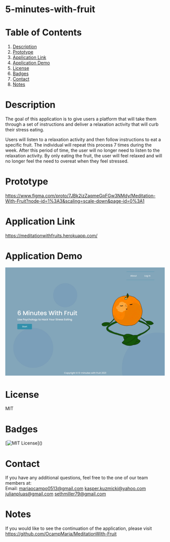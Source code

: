 # 5-minutes-with-fruit

# Table of Contents

1. [Description](#Description)
2. [Prototype](#Prototype)
3. [Application Link](#Application-Link)
4. [Application Demo](#Application-Demo)
5. [License](#License)
6. [Badges](#Badges)
7. [Contact](#Contact)
8. [Notes](#Notes)

# Description

The goal of this application is to give users a platform that will take them through a set of instructions and deliver a relaxation activity that will curb their stress eating.

Users will listen to a relaxation activity and then follow instructions to eat a specific fruit. The individual will repeat this process 7 times during the week. After this period of time, the user will no longer need to listen to the relaxation activity. By only eating the fruit, the user will feel relaxed and will no longer feel the need to overeat when they feel stressed.

# Prototype
https://www.figma.com/proto/7JBk2izZaqmeGpFGw3NMdy/Meditation-With-Fruit?node-id=1%3A3&scaling=scale-down&page-id=0%3A1
# Application Link

https://meditationwithfruits.herokuapp.com/

# Application Demo

![Demo](public/assets/fruit-app-demo.png)

# License

MIT

# Badges

[![MIT License](https://img.shields.io/apm/l/atomic-design-ui.svg?)]()

# Contact

If you have any additional questions, feel free to the one of our team members at:  
Email: [mariaocampo0513@gmail.com]() [kasper.kuzmicki@yahoo.com]() [julianpluas@gmail.com]() [sethmiller79@gmail.com]()

# Notes  
If you would like to see the continuation of the application, please visit https://github.com/OcampMaria/MeditationWith-Fruit
